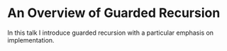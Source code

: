 # An Overview of Guarded Recursion

In this talk I introduce guarded recursion with a particular emphasis on implementation.
